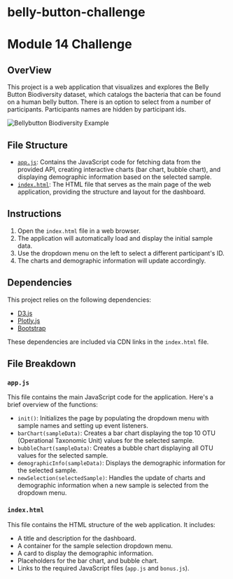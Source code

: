 # belly-button-challenge

# Module 14 Challenge

## OverView
This project is a web application that visualizes and explores the Belly Button Biodiversity dataset, which catalogs the bacteria that can be found on a human belly button. There is an option to select from a number of participants. Participants names are hidden by participant ids.

![Bellybutton Biodiversity Example](/Users/ezrellemyhre-hager/Documents/GitHub/belly-button-challenge/Bellybutton_Biodiversity_example.png)

## File Structure

- [`app.js`](https://github.com/myhre062/belly-button-challenge/blob/main/StarterCode/static/js/app.js): Contains the JavaScript code for fetching data from the provided API, creating interactive charts (bar chart, bubble chart), and displaying demographic information based on the selected sample.
- [`index.html`](https://github.com/myhre062/belly-button-challenge/blob/main/StarterCode/index.html): The HTML file that serves as the main page of the web application, providing the structure and layout for the dashboard.

## Instructions

1. Open the `index.html` file in a web browser.
2. The application will automatically load and display the initial sample data.
3. Use the dropdown menu on the left to select a different participant's ID.
4. The charts and demographic information will update accordingly.

## Dependencies

This project relies on the following dependencies:

- [D3.js](https://d3js.org/) 
- [Plotly.js](https://plotly.com/javascript/)
- [Bootstrap](https://getbootstrap.com/) 

These dependencies are included via CDN links in the `index.html` file.

## File Breakdown

### `app.js`

This file contains the main JavaScript code for the application. Here's a brief overview of the functions:

- `init()`: Initializes the page by populating the dropdown menu with sample names and setting up event listeners.
- `barChart(sampleData)`: Creates a bar chart displaying the top 10 OTU (Operational Taxonomic Unit) values for the selected sample.
- `bubbleChart(sampleData)`: Creates a bubble chart displaying all OTU values for the selected sample.
- `demographicInfo(sampleData)`: Displays the demographic information for the selected sample.
- `newSelection(selectedSample)`: Handles the update of charts and demographic information when a new sample is selected from the dropdown menu.

### `index.html`

This file contains the HTML structure of the web application. It includes:

- A title and description for the dashboard.
- A container for the sample selection dropdown menu.
- A card to display the demographic information.
- Placeholders for the bar chart, and bubble chart.
- Links to the required JavaScript files (`app.js` and `bonus.js`).
